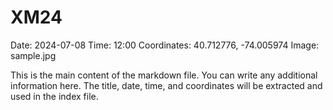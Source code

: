 # XM24
Date: 2024-07-08
Time: 12:00
Coordinates: 40.712776, -74.005974
Image: sample.jpg

This is the main content of the markdown file. You can write any additional information here. The title, date, time, and coordinates will be extracted and used in the index file.

